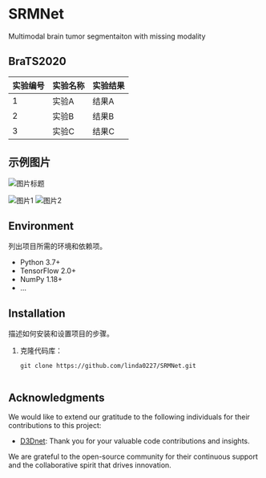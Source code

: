 # SRMNet
Multimodal brain tumor segmentaiton with missing modality


## BraTS2020

| 实验编号 | 实验名称 | 实验结果 |
|---------|---------|---------|
|   1     | 实验A    |   结果A  |
|   2     | 实验B    |   结果B  |
|   3     | 实验C    |   结果C  |

## 示例图片

![图片标题](图片链接)

![图片1](images/image1.jpg)
![图片2](images/image2.jpg)

## Environment

列出项目所需的环境和依赖项。

- Python 3.7+
- TensorFlow 2.0+
- NumPy 1.18+
- ...

## Installation

描述如何安装和设置项目的步骤。

1. 克隆代码库：

   ```shell
   git clone https://github.com/linda0227/SRMNet.git
   
   
## Acknowledgments

We would like to extend our gratitude to the following individuals for their contributions to this project:

- [D3Dnet](https://github.com/XinyiYing/D3Dnet): Thank you for your valuable code contributions and insights.

We are grateful to the open-source community for their continuous support and the collaborative spirit that drives innovation.


